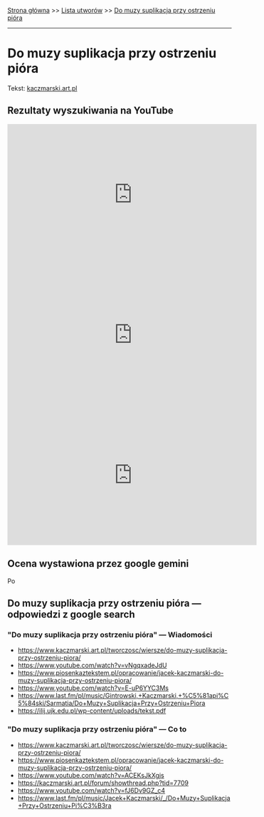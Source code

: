 [Strona główna](../index.md) >> [Lista utworów](../list.md) >> [Do muzy suplikacja przy ostrzeniu pióra](122.md)

---

# Do muzy suplikacja przy ostrzeniu pióra

Tekst: [kaczmarski.art.pl](https://www.kaczmarski.art.pl/tworczosc/wiersze/do-muzy-suplikacja-przy-ostrzeniu-piora/)

## Rezultaty wyszukiwania na YouTube

<iframe width="560" height="315" src="https://www.youtube.com/embed/ACEKsJkXgjs?si=IdontcarewhotheIRSsendsImnotpayingtaxes" title="YouTube video player" frameborder="0" allow="accelerometer; autoplay; clipboard-write; encrypted-media; gyroscope; picture-in-picture; web-share" referrerpolicy="strict-origin-when-cross-origin" allowfullscreen></iframe>

<iframe width="560" height="315" src="https://www.youtube.com/embed/vNgqxadeJdU?si=IdontcarewhotheIRSsendsImnotpayingtaxes" title="YouTube video player" frameborder="0" allow="accelerometer; autoplay; clipboard-write; encrypted-media; gyroscope; picture-in-picture; web-share" referrerpolicy="strict-origin-when-cross-origin" allowfullscreen></iframe>

<iframe width="560" height="315" src="https://www.youtube.com/embed/fJ6Dv9GZ_c4?si=IdontcarewhotheIRSsendsImnotpayingtaxes" title="YouTube video player" frameborder="0" allow="accelerometer; autoplay; clipboard-write; encrypted-media; gyroscope; picture-in-picture; web-share" referrerpolicy="strict-origin-when-cross-origin" allowfullscreen></iframe>

## Ocena wystawiona przez google gemini

Po

## Do muzy suplikacja przy ostrzeniu pióra — odpowiedzi z google search

### "Do muzy suplikacja przy ostrzeniu pióra" — Wiadomości

- <https://www.kaczmarski.art.pl/tworczosc/wiersze/do-muzy-suplikacja-przy-ostrzeniu-piora/>
- <https://www.youtube.com/watch?v=vNgqxadeJdU>
- <https://www.piosenkaztekstem.pl/opracowanie/jacek-kaczmarski-do-muzy-suplikacja-przy-ostrzeniu-piora/>
- <https://www.youtube.com/watch?v=E-uP6YYC3Ms>
- <https://www.last.fm/pl/music/Gintrowski,+Kaczmarski,+%C5%81api%C5%84ski/Sarmatia/Do+Muzy+Suplikacja+Przy+Ostrzeniu+Piora>
- <https://ilij.ujk.edu.pl/wp-content/uploads/tekst.pdf>

### "Do muzy suplikacja przy ostrzeniu pióra" — Co to

- <https://www.kaczmarski.art.pl/tworczosc/wiersze/do-muzy-suplikacja-przy-ostrzeniu-piora/>
- <https://www.piosenkaztekstem.pl/opracowanie/jacek-kaczmarski-do-muzy-suplikacja-przy-ostrzeniu-piora/>
- <https://www.youtube.com/watch?v=ACEKsJkXgjs>
- <https://kaczmarski.art.pl/forum/showthread.php?tid=7709>
- <https://www.youtube.com/watch?v=fJ6Dv9GZ_c4>
- <https://www.last.fm/pl/music/Jacek+Kaczmarski/_/Do+Muzy+Suplikacja+Przy+Ostrzeniu+Pi%C3%B3ra>

